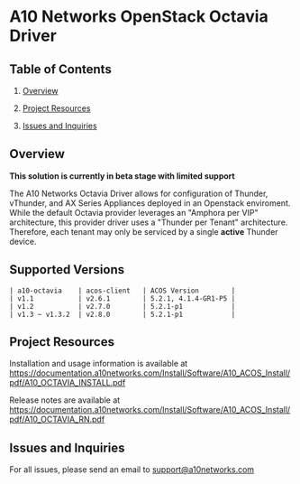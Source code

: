 # A10 Networks OpenStack Octavia Driver

## Table of Contents
1. [Overview](#Overview)

2. [Project Resources](#Project-Resources)

3. [Issues and Inquiries](#Issues-and-Inquiries)

## Overview

**This solution is currently in beta stage with limited support**

The A10 Networks Octavia Driver allows for configuration of Thunder, vThunder, and AX Series Appliances deployed in
an Openstack enviroment. While the default Octavia provider leverages an "Amphora per VIP" architecture,
this provider driver uses a "Thunder per Tenant" architecture. Therefore, each tenant may only be serviced by a single
**active** Thunder device.

## Supported Versions

```
| a10-octavia    | acos-client   | ACOS Version        |
| v1.1           | v2.6.1        | 5.2.1, 4.1.4-GR1-P5 |
| v1.2           | v2.7.0        | 5.2.1-p1            |
| v1.3 ~ v1.3.2  | v2.8.0        | 5.2.1-p1            |
```

## Project Resources

Installation and usage information is available at https://documentation.a10networks.com/Install/Software/A10_ACOS_Install/pdf/A10_OCTAVIA_INSTALL.pdf

Release notes are available at https://documentation.a10networks.com/Install/Software/A10_ACOS_Install/pdf/A10_OCTAVIA_RN.pdf

## Issues and Inquiries
For all issues, please send an email to support@a10networks.com 
